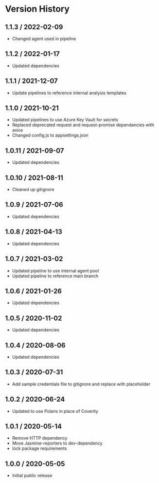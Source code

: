 # Version History

## 1.1.3 / 2022-02-09

- Changed agent used in pipeline

## 1.1.2 / 2022-01-17

- Updated dependencies

## 1.1.1 / 2021-12-07

- Update pipelines to reference internal analysis templates

## 1.1.0 / 2021-10-21

- Updated pipelines to use Azure Key Vault for secrets
- Replaced deprecated request and request-promise dependancies with axios
- Changed config.js to appsettings.json

## 1.0.11 / 2021-09-07

- Updated dependencies

## 1.0.10 / 2021-08-11

- Cleaned up gitignore

## 1.0.9 / 2021-07-06

- Updated dependencies

## 1.0.8 / 2021-04-13

- Updated dependencies

## 1.0.7 / 2021-03-02

- Updated pipeline to use internal agent pool
- Updated pipeline to reference main branch

## 1.0.6 / 2021-01-26

- Updated dependencies

## 1.0.5 / 2020-11-02

- Updated dependencies

## 1.0.4 / 2020-08-06

- Updated dependencies

## 1.0.3 / 2020-07-31

- Add sample credentials file to gitignore and replace with placeholder

## 1.0.2 / 2020-06-24

- Updated to use Polaris in place of Coverity

## 1.0.1 / 2020-05-14

- Remove HTTP dependency
- Move Jasmine-reporters to dev-dependency
- lock package requirements

## 1.0.0 / 2020-05-05

- Initial public release
